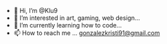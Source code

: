 - 👋 Hi, I’m @Klu9
- 👀 I’m interested in art, gaming, web design...
- 🌱 I’m currently learning how to code...
- 📫 How to reach me ... gonzalezkristi91@gmail.com


<!---
Klu9/Klu9 is a ✨ special ✨ repository because its `README.md` (this file) appears on your GitHub profile.
You can click the Preview link to take a look at your changes.
--->
